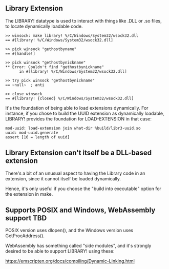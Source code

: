 ## Library Extension

The LIBRARY! datatype is used to interact with things like .DLL or .so files,
to locate dynamically loadable code.

    >> winsock: make library! %/C/Windows/System32/wsock32.dll
    == #[library! %/C/Windows/System32/wsock32.dll]

    >> pick winsock "gethostbyname"
    == #[handle!]

    >> pick winsock "gethostbynickname"
    ** Error: Couldn't find "gethostbynickname"
          in #[library! %/C/Windows/System32/wsock32.dll]

    >> try pick winsock "gethostbynickname"
    == ~null~  ; anti

    >> close winsock
    == #[library! {closed} %/C/Windows/System32/wsock32.dll]

It's the foundation of being able to load extensions dynamically.  For
instance, if you chose to build the UUID extension as dynamically loadable,
LIBRARY! provides the foundation for LOAD-EXTENSION in that case:

    mod-uuid: load-extension join what-dir %build/libr3-uuid.so
    uuid: mod-uuid.generate
    assert [16 = length of uuid]


## Library Extension can't itself be a DLL-based extension

There's a bit of an unusual aspect to having the Library code in an extension,
since it cannot itself be loaded dynamically.

Hence, it's only useful if you choose the "build into executable" option for
the extension in make.


## Supports POSIX and Windows, WebAssembly support TBD

POSIX version uses dlopen(), and the Windows version uses GetProcAddress().

WebAssembly has something called "side modules", and it's strongly desired
to be able to support LIBRARY! using these:

  https://emscripten.org/docs/compiling/Dynamic-Linking.html
